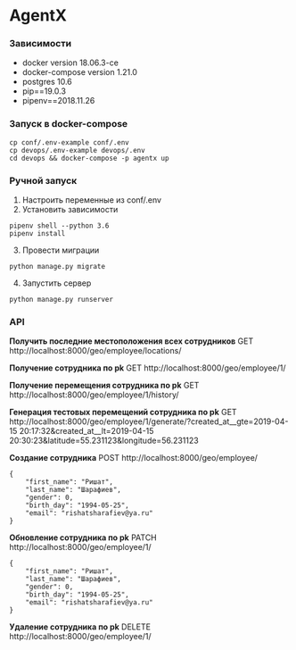 # AgentX

### Зависимости
- docker version 18.06.3-ce
- docker-compose version 1.21.0
- postgres 10.6
- pip==19.0.3
- pipenv==2018.11.26

### Запуск в docker-compose
```
cp conf/.env-example conf/.env
cp devops/.env-example devops/.env
cd devops && docker-compose -p agentx up
```

### Ручной запуск
1. Настроить переменные из conf/.env
2. Установить зависимости 
```
pipenv shell --python 3.6
pipenv install
```
3. Провести миграции
```
python manage.py migrate
```
4. Запустить сервер
```
python manage.py runserver
```

### API
**Получить последние местоположения всех сотрудников**
GET http://localhost:8000/geo/employee/locations/

**Получение сотрудника по pk**
GET http://localhost:8000/geo/employee/1/

**Получение перемещения сотрудника по pk**
GET http://localhost:8000/geo/employee/1/history/

**Генерация тестовых перемещений сотрудника по pk**
GET http://localhost:8000/geo/employee/1/generate/?created_at__gte=2019-04-15 20:17:32&created_at__lt=2019-04-15 20:30:23&latitude=55.231123&longitude=56.231123

**Создание сотрудника**
POST http://localhost:8000/geo/employee/
```
{
	"first_name": "Ришат",
	"last_name": "Шарафиев",
	"gender": 0,
	"birth_day": "1994-05-25",
	"email": "rishatsharafiev@ya.ru"
}
```

**Обновление сотрудника по pk**
PATCH http://localhost:8000/geo/employee/1/
```
{
	"first_name": "Ришат",
	"last_name": "Шарафиев",
	"gender": 0,
	"birth_day": "1994-05-25",
	"email": "rishatsharafiev@ya.ru"
}
```

**Удаление сотрудника по pk**
DELETE http://localhost:8000/geo/employee/1/
